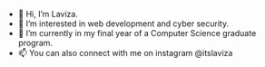 - 👋 Hi, I’m Laviza.
- 👀 I’m interested in web development and cyber security.
- 🌱 I’m currently in my final year of a Computer Science graduate program.
- 📫 You can also connect with me on instagram @itslaviza


